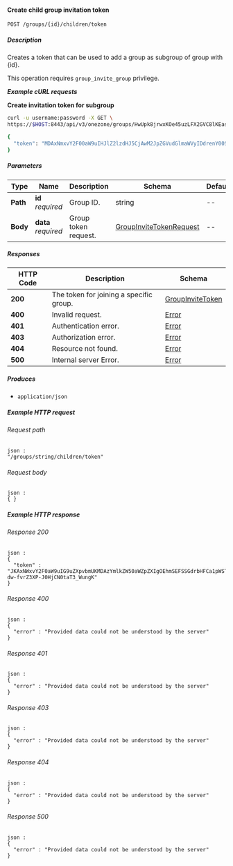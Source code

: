 
<a name="create_child_group_token"></a>
#### Create child group invitation token
```
POST /groups/{id}/children/token
```


##### Description
Creates a token that can be used to add a group as subgroup of group with {id}.

This operation requires `group_invite_group` privilege.

***Example cURL requests***

**Create invitation token for subgroup**
```bash
curl -u username:password -X GET \
https://$HOST:8443/api/v3/onezone/groups/HwUpk8jrwxKOe45uzLFX2GVC8lKEasj4q253sptVq

{
  "token": "MDAxNmxvY2F00aW9uIHJlZ2lzdHJ5CjAwM2JpZGVudGlmaWVyIDdrenY00SXM5dEFGYVRNQXFlMUlPSXVGMFBoSkFKWHFieWRUc2l5TUUxX2sKMDAyZGNpZCB00b2tlblR5cGUgPSBncm91cF9pbnZpdGVfZ3JvdXBfdG9rZW4KMDAyZnNpZ25hdHVyZSCJAtwScxZNktP9EIS00vlM5ZB7QsXhjtRtjKWZfwEfs6wo"
}
```


##### Parameters

|Type|Name|Description|Schema|Default|
|---|---|---|---|---|
|**Path**|**id**  <br>*required*|Group ID.|string|--|
|**Body**|**data**  <br>*required*|Group token request.|[GroupInviteTokenRequest](../definitions/GroupInviteTokenRequest.md#groupinvitetokenrequest)|--|


##### Responses

|HTTP Code|Description|Schema|
|---|---|---|
|**200**|The token for joining a specific group.|[GroupInviteToken](../definitions/GroupInviteToken.md#groupinvitetoken)|
|**400**|Invalid request.|[Error](../definitions/Error.md#error)|
|**401**|Authentication error.|[Error](../definitions/Error.md#error)|
|**403**|Authorization error.|[Error](../definitions/Error.md#error)|
|**404**|Resource not found.|[Error](../definitions/Error.md#error)|
|**500**|Internal server Error.|[Error](../definitions/Error.md#error)|


##### Produces

* `application/json`


##### Example HTTP request

###### Request path
```
json :
"/groups/string/children/token"
```


###### Request body
```
json :
{ }
```


##### Example HTTP response

###### Response 200
```
json :
{
  "token" : "JKAxNWxvY2F0aW9uIG9uZXpvbmUKMDAzYmlkZW50aWZpZXIgOEhmSEFSSGdrbHFCa1pWSTRsNk1CVHZTU3Z0OThwcHA2OTQ4czhRN1NPawowMDFhY2lkIHRpbWUgPCAxNDk2MTQwMTQ0CjAwMmZzaWduYXR1cmUg88OIBmav38YI0Z2-dw-fvrZ3XP-J0HjCN0taT3_WungK"
}
```


###### Response 400
```
json :
{
  "error" : "Provided data could not be understood by the server"
}
```


###### Response 401
```
json :
{
  "error" : "Provided data could not be understood by the server"
}
```


###### Response 403
```
json :
{
  "error" : "Provided data could not be understood by the server"
}
```


###### Response 404
```
json :
{
  "error" : "Provided data could not be understood by the server"
}
```


###### Response 500
```
json :
{
  "error" : "Provided data could not be understood by the server"
}
```



